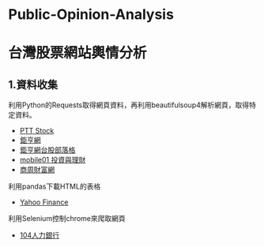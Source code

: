 # Public-Opinion-Analysis
# 台灣股票網站輿情分析

## 1.資料收集
利用Python的Requests取得網頁資料，再利用beautifulsoup4解析網頁，取得特定資料。
* [PTT Stock](https://github.com/KangChungLin/Public-Opinion-Analysis/blob/master/ptt_stock.ipynb)
* [鉅亨網](https://github.com/KangChungLin/Public-Opinion-Analysis/blob/master/gihun.ipynb)
* [鉅亨網台股部落格](https://github.com/KangChungLin/Public-Opinion-Analysis/blob/master/gihun_blog.ipynb)
* [mobile01 投資與理財](https://github.com/KangChungLin/Public-Opinion-Analysis/blob/master/gihun_blog.ipynb)
* [商周財富網](https://github.com/KangChungLin/Public-Opinion-Analysis/blob/master/businessweekly.ipynb)

利用pandas下載HTML的表格
* [Yahoo Finance](https://github.com/KangChungLin/Public-Opinion-Analysis/blob/master/stock_price.ipynb)

利用Selenium控制chrome來爬取網頁
* [104人力銀行](https://github.com/KangChungLin/Public-Opinion-Analysis/blob/master/JobBank.ipynb)
